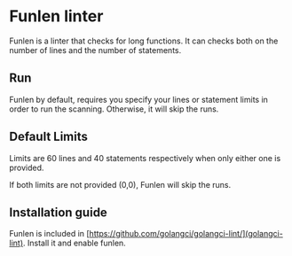 # Funlen linter

Funlen is a linter that checks for long functions. It can checks both on the number of lines and the number of statements.

## Run
Funlen by default, requires you specify your lines or statement limits in
order to run the scanning. Otherwise, it will skip the runs.

## Default Limits
Limits are 60 lines and 40 statements respectively when only either one is
provided.

If both limits are not provided (0,0), Funlen will skip the runs.

## Installation guide

Funlen is included in [https://github.com/golangci/golangci-lint/](golangci-lint). Install it and enable funlen.
